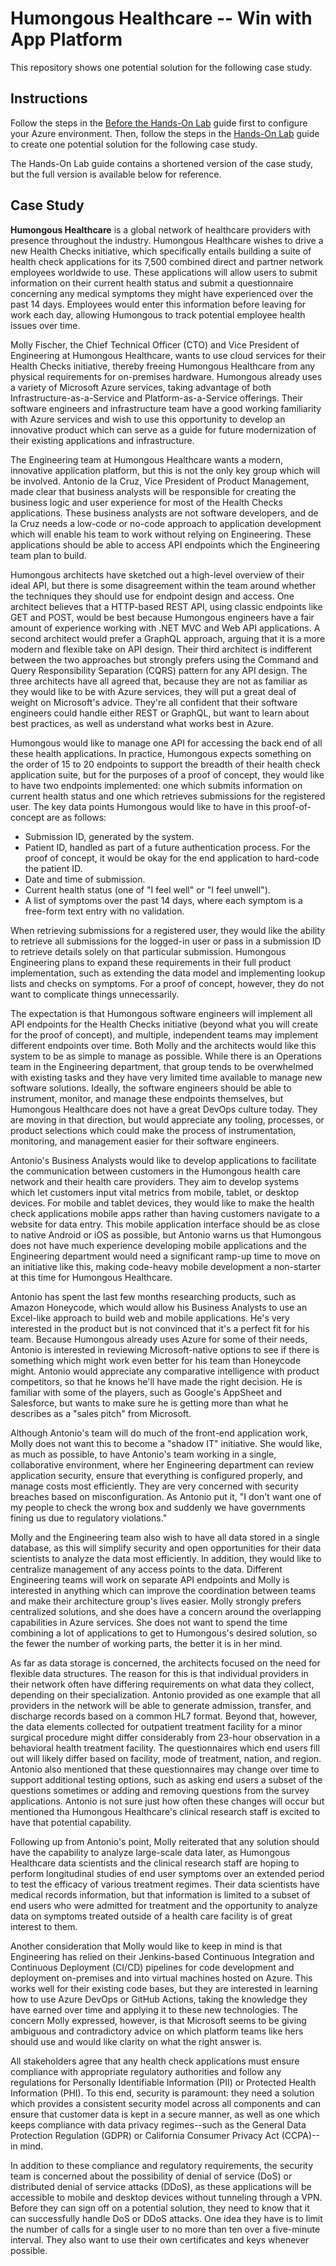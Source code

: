 # Humongous Healthcare -- Win with App Platform
This repository shows one potential solution for the following case study.

## Instructions

Follow the steps in the [Before the Hands-On Lab](Before%20the%20Hands-On%20Lab.md) guide first to configure your Azure environment.  Then, follow the steps in the [Hands-On Lab](Hands-On%20Lab.md) guide to create one potential solution for the following case study.

The Hands-On Lab guide contains a shortened version of the case study, but the full version is available below for reference.

## Case Study

**Humongous Healthcare** is a global network of healthcare providers with presence throughout the industry.  Humongous Healthcare wishes to drive a new Health Checks initiative, which specifically entails building a suite of health check applications for its 7,500 combined direct and partner network employees worldwide to use.  These applications will allow users to submit information on their current health status and submit a questionnaire concerning any medical symptoms they might have experienced over the past 14 days.  Employees would enter this information before leaving for work each day, allowing Humongous to track potential employee health issues over time.

Molly Fischer, the Chief Technical Officer (CTO) and Vice President of Engineering at Humongous Healthcare, wants to use cloud services for their Health Checks initiative, thereby freeing Humongous Healthcare from any physical requirements for on-premises hardware.  Humongous already uses a variety of Microsoft Azure services, taking advantage of both Infrastructure-as-a-Service and Platform-as-a-Service offerings.  Their software engineers and infrastructure team have a good working familiarity with Azure services and wish to use this opportunity to develop an innovative product which can serve as a guide for future modernization of their existing applications and infrastructure.

The Engineering team at Humongous Healthcare wants a modern, innovative application platform, but this is not the only key group which will be involved.  Antonio de la Cruz, Vice President of Product Management, made clear that business analysts will be responsible for creating the business logic and user experience for most of the Health Checks applications.  These business analysts are not software developers, and de la Cruz needs a low-code or no-code approach to application development which will enable his team to work without relying on Engineering.  These applications should be able to access API endpoints which the Engineering team plan to build.

Humongous architects have sketched out a high-level overview of their ideal API, but there is some disagreement within the team around whether the techniques they should use for endpoint design and access.  One architect believes that a HTTP-based REST API, using classic endpoints like GET and POST, would be best because Humongous engineers have a fair amount of experience working with .NET MVC and Web API applications.  A second architect would prefer a GraphQL approach, arguing that it is a more modern and flexible take on API design.  Their third architect is indifferent between the two approaches but strongly prefers using the Command and Query Responsibility Separation (CQRS) pattern for any API design.  The three architects have all agreed that, because they are not as familiar as they would like to be with Azure services, they will put a great deal of weight on Microsoft's advice.  They're all confident that their software engineers could handle either REST or GraphQL, but want to learn about best practices, as well as understand what works best in Azure.

Humongous would like to manage one API for accessing the back end of all these health applications. In practice, Humongous expects something on the order of 15 to 20 endpoints to support the breadth of their health check application suite, but for the purposes of a proof of concept, they would like to have two endpoints implemented:  one which submits information on current health status and one which retrieves submissions for the registered user.  The key data points Humongous would like to have in this proof-of-concept are as follows:

- Submission ID, generated by the system.
- Patient ID, handled as part of a future authentication process.  For the proof of concept, it would be okay for the end application to hard-code the patient ID.
- Date and time of submission.
- Current health status (one of "I feel well" or "I feel unwell").
- A list of symptoms over the past 14 days, where each symptom is a free-form text entry with no validation.

When retrieving submissions for a registered user, they would like the ability to retrieve all submissions for the logged-in user or pass in a submission ID to retrieve details solely on that particular submission.  Humongous Engineering plans to expand these requirements in their full product implementation, such as extending the data model and implementing lookup lists and checks on symptoms.  For a proof of concept, however, they do not want to complicate things unnecessarily.

The expectation is that Humongous software engineers will implement all API endpoints for the Health Checks initiative (beyond what you will create for the proof of concept), and multiple, independent teams may implement different endpoints over time.  Both Molly and the architects would like this system to be as simple to manage as possible. While there is an Operations team in the Engineering department, that group tends to be overwhelmed with existing tasks and they have very limited time available to manage new software solutions.  Ideally, the software engineers should be able to instrument, monitor, and manage these endpoints themselves, but Humongous Healthcare does not have a great DevOps culture today.  They are moving in that direction, but would appreciate any tooling, processes, or product selections which could make the process of instrumentation, monitoring, and management easier for their software engineers.

Antonio's Business Analysts would like to develop applications to facilitate the communication between customers in the Humongous health care network and their health care providers.  They aim to develop systems which let customers input vital metrics from mobile, tablet, or desktop devices.  For mobile and tablet devices, they would like to make the health check applications mobile apps rather than having customers navigate to a website for data entry.  This mobile application interface should be as close to native Android or iOS as possible, but Antonio warns us that Humongous does not have much experience developing mobile applications and the Engineering department would need a significant ramp-up time to move on an initiative like this, making code-heavy mobile development a non-starter at this time for Humongous Healthcare.

Antonio has spent the last few months researching products, such as Amazon Honeycode, which would allow his Business Analysts to use an Excel-like approach to build web and mobile applications.  He's very interested in the product but is not convinced that it's a perfect fit for his team.  Because Humongous already uses Azure for some of their needs, Antonio is interested in reviewing Microsoft-native options to see if there is something which might work even better for his team than Honeycode might.  Antonio would appreciate any comparative intelligence with product competitors, so that he knows he'll have made the right decision.  He is familiar with some of the players, such as Google's AppSheet and Salesforce, but wants to make sure he is getting more than what he describes as a "sales pitch" from Microsoft.

Although Antonio's team will do much of the front-end application work, Molly does not want this to become a "shadow IT" initiative.  She would like, as much as possible, to have Antonio's team working in a single, collaborative environment, where her Engineering department can review application security, ensure that everything is configured properly, and manage costs most efficiently.  They are very concerned with security breaches based on misconfiguration.  As Antonio put it, "I don't want one of my people to check the wrong box and suddenly we have governments fining us due to regulatory violations."

Molly and the Engineering team also wish to have all data stored in a single database, as this will simplify security and open opportunities for their data scientists to analyze the data most efficiently.  In addition, they would like to centralize management of any access points to the data.  Different Engineering teams will work on separate API endpoints and Molly is interested in anything which can improve the coordination between teams and make their architecture group's lives easier.  Molly strongly prefers centralized solutions, and she does have a concern around the overlapping capabilities in Azure services.  She does not want to spend the time combining a lot of applications to get to Humongous's desired solution, so the fewer the number of working parts, the better it is in her mind.

As far as data storage is concerned, the architects focused on the need for flexible data structures.  The reason for this is that individual providers in their network often have differing requirements on what data they collect, depending on their specialization.  Antonio provided as one example that all providers in the network will be able to generate admission, transfer, and discharge records based on a common HL7 format.  Beyond that, however, the data elements collected for outpatient treatment facility for a minor surgical procedure might differ considerably from 23-hour observation in a behavioral health treatment facility. The questionnaires which end users fill out will likely differ based on facility, mode of treatment, nation, and region.  Antonio also mentioned that these questionnaires may change over time to support additional testing options, such as asking end users a subset of the questions sometimes or adding and removing questions from the survey applications.  Antonio is not sure just how often these changes will occur but mentioned tha Humongous Healthcare's clinical research staff is excited to have that potential capability.

Following up from Antonio's point, Molly reiterated that any solution should have the capability to analyze large-scale data later, as Humongous Healthcare data scientists and the clinical research staff are hoping to perform longitudinal studies of end user symptoms over an extended period to test the efficacy of various treatment regimes.  Their data scientists have medical records information, but that information is limited to a subset of end users who were admitted for treatment and the opportunity to analyze data on symptoms treated outside of a health care facility is of great interest to them.

Another consideration that Molly would like to keep in mind is that Engineering has relied on their Jenkins-based Continuous Integration and Continuous Deployment (CI/CD) pipelines for code development and deployment on-premises and into virtual machines hosted on Azure.  This works well for their existing code bases, but they are interested in learning how to use Azure DevOps or GitHub Actions, taking the knowledge they have earned over time and applying it to these new technologies.  The concern Molly expressed, however, is that Microsoft seems to be giving ambiguous and contradictory advice on which platform teams like hers should use and would like clarity on what the right answer is.

All stakeholders agree that any health check applications must ensure compliance with appropriate regulatory authorities and follow any regulations for Personally Identifiable Information (PII) or Protected Health Information (PHI).  To this end, security is paramount:  they need a solution which provides a consistent security model across all components and can ensure that customer data is kept in a secure manner, as well as one which keeps compliance with data privacy regimes--such as the General Data Protection Regulation (GDPR) or California Consumer Privacy Act (CCPA)--in mind.

In addition to these compliance and regulatory requirements, the security team is concerned about the possibility of denial of service (DoS) or distributed denial of service attacks (DDoS), as these applications will be accessible to mobile and desktop devices without tunneling through a VPN.  Before they can sign off on a potential solution, they need to know that it can successfully handle DoS or DDoS attacks.  One idea they have is to limit the number of calls for a single user to no more than ten over a five-minute interval.  They also want to use their own certificates and keys whenever possible.
